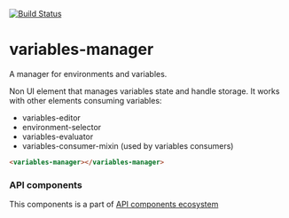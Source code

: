 [![Build Status](https://travis-ci.org/advanced-rest-client/api-url-data-model.svg?branch=stage)](https://travis-ci.org/advanced-rest-client/variables-manager)

# variables-manager

A manager for environments and variables.

Non UI element that manages variables state and handle storage.
It works with other elements consuming variables:

-   variables-editor
-   environment-selector
-   variables-evaluator
-   variables-consumer-mixin (used by variables consumers)

```html
<variables-manager></variables-manager>
```

### API components

This components is a part of [API components ecosystem](https://elements.advancedrestclient.com/)
